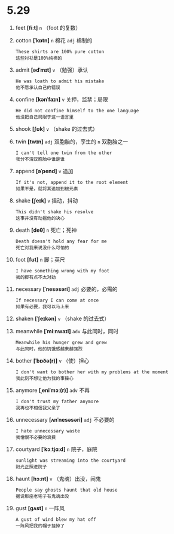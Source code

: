 # 5.29













1. feet **[fiːt]** `n` （foot 的复数）

2. cotton **[ˈkɒtn]** `n` 棉花 `adj` 棉制的
    ```
    These shirts are 100% pure cotton
    这些衬衫是100%纯棉的
    ```

3. admit **[ədˈmɪt]** `v` （勉强）承认
    ```
    He was loath to admit his mistake
    他不愿承认自己的错误
    ```

4. confine **[kənˈfaɪn]** `v` 关押，监禁；局限
    ```
    He did not confine himself to the one language
    他没把自己局限于这一语言里
    ```

5. shook **[ʃʊk]** `v` （shake 的过去式）

6. twin **[twɪn]** `adj` 双胞胎的，孪生的 `n` 双胞胎之一
    ```
    I can't tell one twin from the other
    我分不清双胞胎中谁是谁
    ```

7. append **[əˈpend]** `v` 追加
    ```
    If it's not, append it to the root element
    如果不是，就将其追加到根元素
    ```

8. shake **[ʃeɪk]** `v` 摇动，抖动
    ```
    This didn't shake his resolve
    这事并没有动摇他的决心
    ```

9. death **[deθ]** `n` 死亡；死神
    ```
    Death doesn't hold any fear for me
    死亡对我来说没什么可怕的
    ```

10. foot **[fʊt]** `n` 脚；英尺
    ```
    I have something wrong with my foot
    我的脚有点不太对劲
    ```

11. necessary **[ˈnesəsəri]** `adj` 必要的，必需的
    ```
    If necessary I can come at once
    如果有必要，我可以马上来
    ```

12. shaken **[ˈʃeɪkən]** `v` （shake 的过去式）

13. meanwhile **[ˈmiːnwaɪl]** `adv` 与此同时，同时
    ```
    Meanwhile his hunger grew and grew
    与此同时，他的饥饿感越来越强烈
    ```

14. bother **[ˈbɒðə(r)]** `v` （使）担心
    ```
    I don't want to bother her with my problems at the moment
    我此刻不想让他为我的事操心
    ```

15. anymore **[ˌeniˈmɔː(r)]** `adv` 不再
    ```
    I don't trust my father anymore
    我再也不相信我父亲了
    ```

16. unnecessary **[ʌnˈnesəsəri]** `adj` 不必要的
    ```
    I hate unnecessary waste
    我憎恨不必要的浪费
    ```

17. courtyard **[ˈkɔːtjɑːd]** `n` 院子，庭院
    ```
    sunlight was streaming into the courtyard
    阳光正照进院子
    ```

18. haunt **[hɔːnt]** `v` （鬼魂）出没，闹鬼
    ```
    People say ghosts haunt that old house
    据说那座老宅子有鬼魂出没
    ```

19. gust **[ɡʌst]** `n` 一阵风
    ```
    A gust of wind blew my hat off
    一阵风把我的帽子挂掉了
    ```
